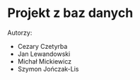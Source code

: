 # Projekt z baz danych

Autorzy:
- Cezary Czetyrba
- Jan Lewandowski
- Michał Mickiewicz
- Szymon Jończak-Lis

